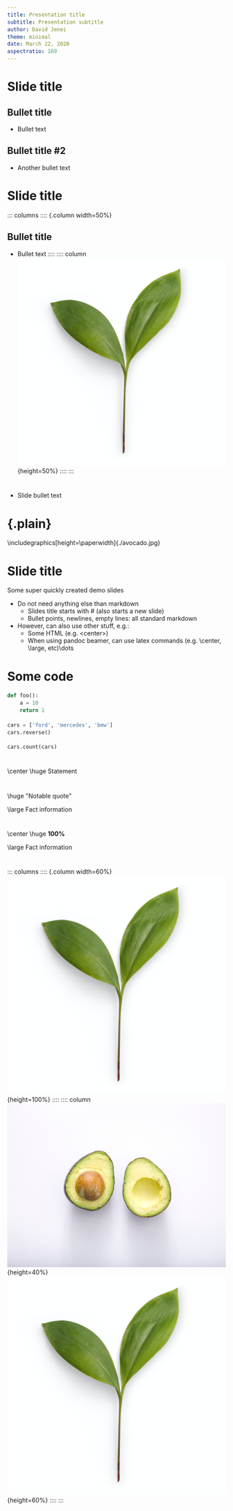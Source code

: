 ```yaml
---
title: Presentation title
subtitle: Presentation subtitle
author: David Jenei
theme: minimal
date: March 22, 2020
aspectratio: 169
---
```


# Slide title

## Bullet title

- Bullet text

## Bullet title #2

- Another bullet text

# Slide title

::: columns
:::: {.column width=50%}
## Bullet title
- Bullet text
::::
:::: column
![picture of spaghetti](./leaves.jpg){height=50%}
::::
:::

#

- Slide bullet text

# {.plain}
\includegraphics[height=\paperwidth]{./avocado.jpg}

# Slide title

Some super quickly created demo slides

* Do not need anything else than markdown
    * Slides title starts with # (also starts a new slide)
    * Bullet points, newlines, empty lines: all standard markdown
* However, can also use other stuff, e.g.:
    * Some HTML (e.g. \<center\>)
    * When using pandoc beamer, can use latex commands (e.g. \\center, \\large, etc)\dots

# Some code

```python
def foo():
    a = 10
    return 1

cars = ['ford', 'mercedes', 'bmw']
cars.reverse()

cars.count(cars)
```

#
\center \huge Statement

#
\huge "Notable quote"

\large Fact information

#
\center \huge
**100%**

\large Fact information

#
::: columns
:::: {.column width=60%}
![picture of spaghetti](./leaves.jpg){height=100%}
::::
:::: column
![picture of spaghetti](./avocado.jpg){height=40%}
![picture of spaghetti](./leaves.jpg){height=60%}
::::
:::



